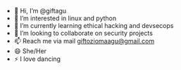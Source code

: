 - 👋 Hi, I’m @giftagu
- 👀 I’m interested in linux and python 
- 🌱 I’m currently learning ethical hacking and devsecops
- 💞️ I’m looking to collaborate on security projects
- 📫 Reach me via mail giftoziomaagu@gmail.com
- 😄 She/Her
- ⚡ I love dancing

<!---
giftagu/giftagu is a ✨ special ✨ repository because its `README.md` (this file) appears on your GitHub profile.
You can click the Preview link to take a look at your changes.
--->
